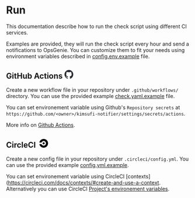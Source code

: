 # Run

This documentation describe how to run the check script using different CI services.

Examples are provided, they will run the check script every hour and send a notifications to OpsGenie. You can customize them to fit your needs using environment variables described in [config.env.example](config.env.example) file.

## GitHub Actions <img src="./assets/github.svg" width="24">

Create a new workflow file in your repository under `.github/workflows/` directory. You can use the provided example [check.yaml.example](.github/workflows/check.yaml.example) file.

You can set environement variable using Github's `Repository secrets` at `https://github.com/<owner>/kimsufi-notifier/settings/secrets/actions`.

More info on [Github Actions](https://docs.github.com/en/actions/writing-workflows/workflow-syntax-for-github-actions).

## CircleCI &nbsp;<img src="./assets/circleci.svg" width="24">

Create a new config file in your repository under `.circleci/config.yml`. You can use the provided example [config.yml.example](.circleci/config.yml.example).

You can set environement variable using CircleCI [contexts](https://circleci.com/docs/contexts/#create-and-use-a-context. Alternatively you can use CircleCI [Project's environement variables](https://circleci.com/docs/set-environment-variable/#set-an-environment-variable-in-a-project).
